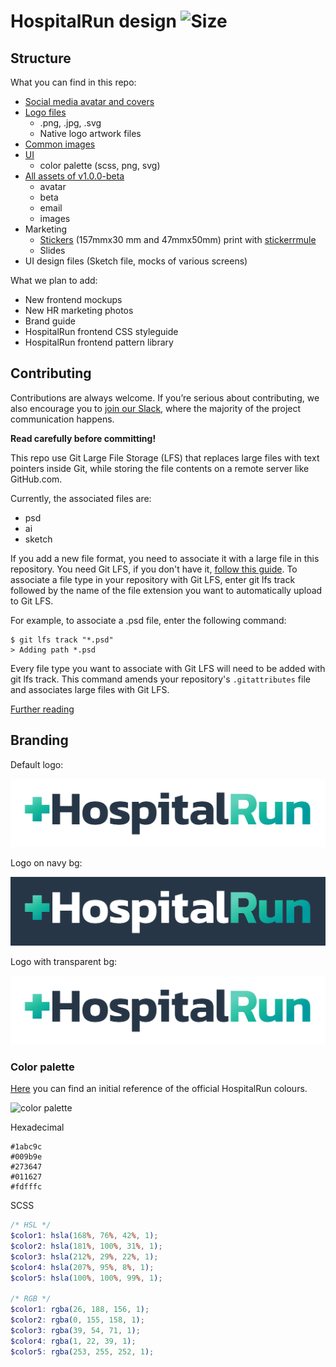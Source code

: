 # HospitalRun design ![Size](https://img.shields.io/github/repo-size/hospitalrun/design)

## Structure

What you can find in this repo:

- [Social media avatar and covers](/social)
- [Logo files](/logo)
  - .png, .jpg, .svg
  - Native logo artwork files
- [Common images](/images)
- [UI](/ui)
  - color palette (scss, png, svg)
- [All assets of v1.0.0-beta](/archive)
  - avatar
  - beta
  - email
  - images
- Marketing
  - [Stickers](/marketing/stickers) (157mmx30 mm and 47mmx50mm) print with [stickerrmule](https://www.stickermule.com/it/unlock?ref_id=0665902701&utm_medium=link&utm_source=invite)
  - Slides
- UI design files (Sketch file, mocks of various screens)

What we plan to add:

- New frontend mockups
- New HR marketing photos
- Brand guide
- HospitalRun frontend CSS styleguide
- HospitalRun frontend pattern library

## Contributing

Contributions are always welcome. If you’re serious about contributing, we also encourage you to [join our Slack](https://hospitalrun-slackin.herokuapp.com/), where the majority of the project communication happens.

**Read carefully before committing!**

This repo use Git Large File Storage (LFS) that replaces large files with text pointers inside Git, while storing the file contents on a remote server like GitHub.com.

Currently, the associated files are:

- psd
- ai
- sketch

If you add a new file format, you need to associate it with a large file in this repository. You need Git LFS, if you don't have it, [follow this guide](https://help.github.com/en/articles/installing-git-large-file-storage).
To associate a file type in your repository with Git LFS, enter git lfs track followed by the name of the file extension you want to automatically upload to Git LFS.

For example, to associate a .psd file, enter the following command:

```
$ git lfs track "*.psd"
> Adding path *.psd
```

Every file type you want to associate with Git LFS will need to be added with git lfs track. This command amends your repository's `.gitattributes` file and associates large files with Git LFS.

[Further reading](https://help.github.com/en/articles/configuring-git-large-file-storage)

## Branding

Default logo:

![logo-on-white](logo/logo-on-white.png)

Logo on navy bg:

![logo-on-white](logo/logowh-on-blue.png)

Logo with transparent bg:

![logo-on-white](logo/logo-on-transparent.png)

### Color palette

[Here](https://coolors.co/1abc9c-009b9e-273647-011627-fdfffc) you can find an initial reference of the official HospitalRun colours.

![color palette](https://github.com/HospitalRun/design/blob/master/ui/color%20palette/palette.png)

Hexadecimal

```
#1abc9c
#009b9e
#273647
#011627
#fdfffc
```

SCSS

```scss
/* HSL */
$color1: hsla(168%, 76%, 42%, 1);
$color2: hsla(181%, 100%, 31%, 1);
$color3: hsla(212%, 29%, 22%, 1);
$color4: hsla(207%, 95%, 8%, 1);
$color5: hsla(100%, 100%, 99%, 1);

/* RGB */
$color1: rgba(26, 188, 156, 1);
$color2: rgba(0, 155, 158, 1);
$color3: rgba(39, 54, 71, 1);
$color4: rgba(1, 22, 39, 1);
$color5: rgba(253, 255, 252, 1);
```
